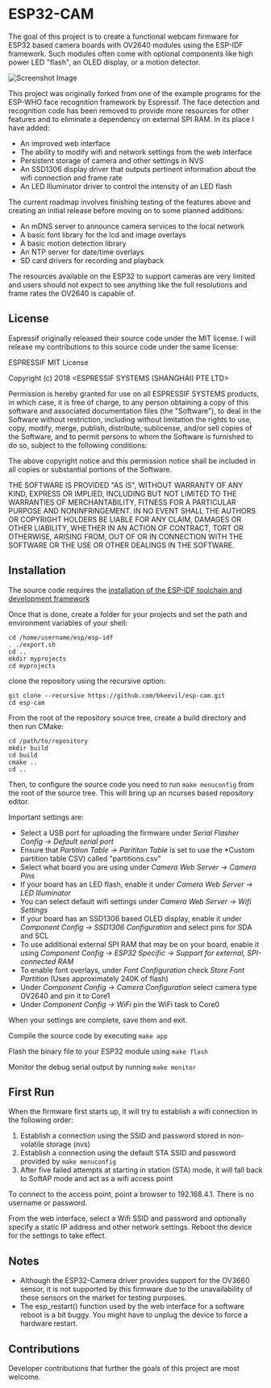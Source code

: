 # ESP32-CAM

The goal of this project is to create a functional webcam firmware for ESP32 based camera boards with OV2640 modules using the ESP-IDF framework. Such modules often come with optional components like high power LED "flash", an OLED display, or a motion detector.

![Screenshot Image](/images/screenshot.png "Screenshot")

This project was originally forked from one of the example programs for the ESP-WHO face recognition framework by Espressif. The face detection and recognition code has been removed to provide more resources for other features and to eliminate a dependency on external SPI RAM. In its place I have added:

* An improved web interface
* The ability to modify wifi and network settings from the web interface
* Persistent storage of camera and other settings in NVS
* An SSD1306 display driver that outputs pertinent information about the wifi connection and frame rate
* An LED Illuminator driver to control the intensity of an LED flash

The current roadmap involves finishing testing of the features above and creating an initial release before moving on to some planned additions:

* An mDNS server to announce camera services to the local network
* A basic font library for the lcd and image overlays
* A basic motion detection library
* An NTP server for date/time overlays
* SD card drivers for recording and playback

The resources available on the ESP32 to support cameras are very limited and users should not expect to see anything like the full resolutions and frame rates the OV2640 is capable of.

## License

Espressif originally released their source code under the MIT license. I will release my contributions to this source code under the same license:

 ESPRESSIF MIT License
 
 Copyright (c) 2018 <ESPRESSIF SYSTEMS (SHANGHAI) PTE LTD>
 
 Permission is hereby granted for use on all ESPRESSIF SYSTEMS products, in which case,
 it is free of charge, to any person obtaining a copy of this software and associated
 documentation files (the "Software"), to deal in the Software without restriction, including
 without limitation the rights to use, copy, modify, merge, publish, distribute, sublicense,
 and/or sell copies of the Software, and to permit persons to whom the Software is furnished
 to do so, subject to the following conditions:
 
 The above copyright notice and this permission notice shall be included in all copies or
 substantial portions of the Software.
 
 THE SOFTWARE IS PROVIDED "AS IS", WITHOUT WARRANTY OF ANY KIND, EXPRESS OR
 IMPLIED, INCLUDING BUT NOT LIMITED TO THE WARRANTIES OF MERCHANTABILITY, FITNESS
 FOR A PARTICULAR PURPOSE AND NONINFRINGEMENT. IN NO EVENT SHALL THE AUTHORS OR
 COPYRIGHT HOLDERS BE LIABLE FOR ANY CLAIM, DAMAGES OR OTHER LIABILITY, WHETHER
 IN AN ACTION OF CONTRACT, TORT OR OTHERWISE, ARISING FROM, OUT OF OR IN
 CONNECTION WITH THE SOFTWARE OR THE USE OR OTHER DEALINGS IN THE SOFTWARE.

## Installation

The source code requires the [installation of the ESP-IDF toolchain and development framework](https://docs.espressif.com/projects/esp-idf/en/stable/get-started/index.html)

Once that is done, create a folder for your projects and set the path and environment variables of your shell:

```
cd /home/username/esp/esp-idf
. ./export.sh
cd ..
mkdir myprojects
cd myprojects
```

clone the repository using the recursive option:

```
git clone --recursive https://github.com/bkeevil/esp-cam.git
cd esp-cam
```  

From the root of the repository source tree, create a build directory and then run CMake:

```
cd /path/to/repository
mkdir build
cd build
cmake ..
cd ..
```

Then, to configure the source code you need to run `make menuconfig` from the root of the source tree. This will bring up an ncurses based repository editor.

Important settings are:

- Select a USB port for uploading the firmware under *Serial Flasher Config -> Default serial port*
- Ensure that *Partition Table -> Parititon Table* is set to use the *Custom partition table CSV) called "partitions.csv"
- Select what board you are using under *Camera Web Server -> Camera Pins*
- If your board has an LED flash, enable it under *Camera Web Server -> LED Illuminator*
- You can select default wifi settings under *Camera Web Server -> Wifi Settings*
- If your board has an SSD1306 based OLED display, enable it under *Component Config -> SSD1306 Configuration* and select pins for SDA and SCL
- To use additional external SPI RAM that may be on your board, enable it using *Component Config -> ESP32 Specific -> Support for external, SPI-connected RAM*
- To enable font overlays, under *Font Configuration* check *Store Font Partition* (Uses approximately 240K of flash)
- Under *Component Config -> Camera Configuration* select camera type OV2640 and pin it to Core1
- Under *Component Config -> WiFi* pin the WiFi task to Core0

When your settings are complete, save them and exit.

Compile the source code by executing `make app`

Flash the binary file to your ESP32 module using `make flash` 

Monitor the debug serial output by running `make monitor`

## First Run

When the firmware first starts up, it will try to establish a wifi connection in the following order:

1. Establish a connection using the SSID and password stored in non-volatile storage (nvs)
2. Establish a connection using the default STA SSID and password provided by `make menuconfig`
3. After five failed attempts at starting in station (STA) mode, it will fall back to SoftAP mode and act as a wifi access point

To connect to the access point, point a browser to 192.168.4.1. There is no username or password.

From the web interface, select a Wifi SSID and password and optionally specify a static IP address and other network settings. Reboot the device for the settings to take effect.

## Notes

- Although the ESP32-Camera driver provides support for the OV3660 sensor, it is not supported by this firmware due to the unavailability of these sensors on the market for testing purposes.
- The esp_restart() function used by the web interface for a software reboot is a bit buggy. You might have to unplug the device to force a hardware restart.

## Contributions 

Developer contributions that further the goals of this project are most welcome.

